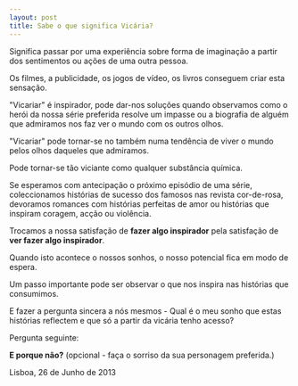 ```yaml
---
layout: post
title: Sabe o que significa Vicária?
---
```

Significa passar por uma experiência sobre forma de imaginação a partir dos sentimentos ou ações de uma outra pessoa.

Os filmes, a publicidade, os jogos de vídeo, os livros conseguem criar esta sensação. 

"Vicariar" é inspirador, pode dar-nos soluções quando observamos como o herói da nossa série preferida resolve um impasse ou a biografia de alguém que admiramos nos faz ver o mundo com os outros olhos. 

"Vicariar" pode tornar-se no também numa tendência de viver o mundo pelos olhos daqueles que admiramos.

Pode tornar-se tão viciante como qualquer substância química. 

Se esperamos com antecipação o próximo episódio de uma série, coleccionamos histórias de sucesso dos famosos nas revista cor-de-rosa, devoramos romances com histórias perfeitas de amor ou histórias que inspiram coragem, acção ou violência.

Trocamos a nossa satisfação de **fazer algo inspirador** pela satisfação de **ver fazer algo inspirador**. 

Quando isto acontece o nossos sonhos, o nosso potencial fica em modo de espera. 

Um passo importante pode ser observar o que nos inspira nas histórias que consumimos.

E fazer a pergunta sincera a nós mesmos - Qual é o meu sonho que estas histórias reflectem e que só a partir da vicária tenho acesso?

Pergunta seguinte:

**E porque não?** (opcional - faça o sorriso da sua personagem preferida.)

Lisboa, 26 de Junho de 2013